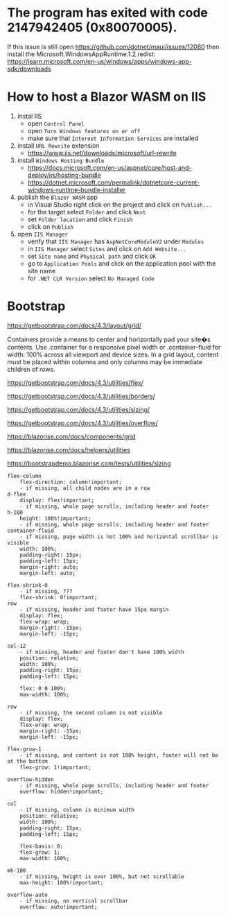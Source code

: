 # The program has exited with code 2147942405 (0x80070005).

If this issue is still open https://github.com/dotnet/maui/issues/12080 then install the Microsoft.WindowsAppRuntime.1.2 redist: https://learn.microsoft.com/en-us/windows/apps/windows-app-sdk/downloads

# How to host a Blazor WASM on IIS

1. instal IIS
    - open `Control Panel`
    - open `Turn Windows features on or off`
    - make sure that `Internet Information Services` are installed
2. install `URL Rewrite` extension
    - https://www.iis.net/downloads/microsoft/url-rewrite
3. install `Windows Hosting Bundle`
    - https://docs.microsoft.com/en-us/aspnet/core/host-and-deploy/iis/hosting-bundle
    - https://dotnet.microsoft.com/permalink/dotnetcore-current-windows-runtime-bundle-installer
4. publish the `Blazor WASM` app
    - in Visual Studio right click on the project and click on `Publish...`
    - for the target select `Folder` and click `Next`
    - set `Folder location` and click `Finish`
    - click on `Publish`
5. open `IIS Manager`
    - verify that `IIS Manager` has `AspNetCoreModuleV2` under `Modules`
    - in `IIS Manager` select `Sites` and click on `Add Website...`
    - set `Site name` and `Physical path` and click `OK`
    - go to `Application Pools` and click on the application pool with the site name
    - for `.NET CLR Version` select `No Managed Code`

# Bootstrap

https://getbootstrap.com/docs/4.3/layout/grid/

Containers provide a means to center and horizontally pad your site�s contents. Use .container for a responsive pixel width or .container-fluid for width: 100% across all viewport and device sizes.
In a grid layout, content must be placed within columns and only columns may be immediate children of rows.

https://getbootstrap.com/docs/4.3/utilities/flex/

https://getbootstrap.com/docs/4.3/utilities/borders/

https://getbootstrap.com/docs/4.3/utilities/sizing/

https://getbootstrap.com/docs/4.3/utilities/overflow/

https://blazorise.com/docs/components/grid

https://blazorise.com/docs/helpers/utilities

https://bootstrapdemo.blazorise.com/tests/utilities/sizing

    flex-column
        flex-direction: column!important;
        - if missing, all child nodes are in a row
    d-flex
        display: flex!important;
        - if missing, whole page scrolls, including header and footer
    h-100
        height: 100%!important;
        - if missing, whole page scrolls, including header and footer
    container-fluid
        - if missing, page width is not 100% and horizontal scrollbar is visible
        width: 100%;
        padding-right: 15px;
        padding-left: 15px;
        margin-right: auto;
        margin-left: auto;

    flex-shrink-0
        - if missing, ???
        flex-shrink: 0!important;
    row
        - if missing, header and footer have 15px margin
        display: flex;
        flex-wrap: wrap;
        margin-right: -15px;
        margin-left: -15px;

    col-12
        - if missing, header and footer don't have 100% width
        position: relative;
        width: 100%;
        padding-right: 15px;
        padding-left: 15px;

        flex: 0 0 100%;
        max-width: 100%;

    row
        - if missing, the second column is not visible
        display: flex;
        flex-wrap: wrap;
        margin-right: -15px;
        margin-left: -15px;

    flex-grow-1
        - if missing, and content is not 100% height, footer will not be at the bottom
        flex-grow: 1!important;

    overflow-hidden
        - if missing, whole page scrolls, including header and footer
        overflow: hidden!important;

    col
        - if missing, column is minimum width
        position: relative;
        width: 100%;
        padding-right: 15px;
        padding-left: 15px;

        flex-basis: 0;
        flex-grow: 1;
        max-width: 100%;

    mh-100
        - if missing, height is over 100%, but not scrollable
        max-height: 100%!important;

    overflow-auto
        - if missing, no vertical scrollbar
        overflow: auto!important;